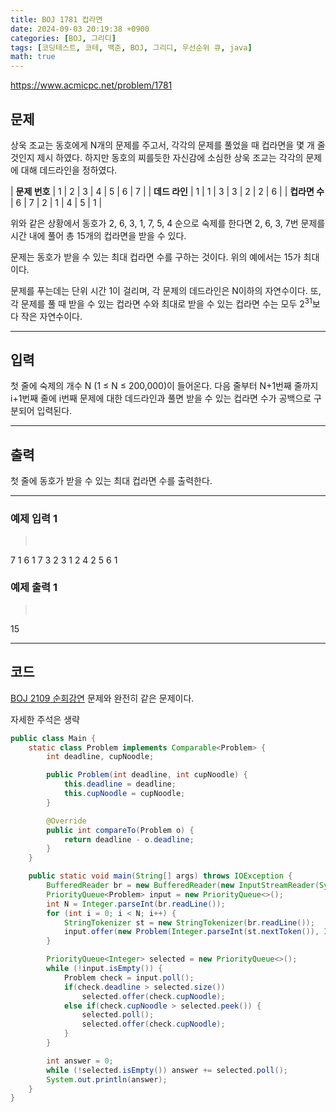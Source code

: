 ```yaml
---
title: BOJ 1781 컵라면
date: 2024-09-03 20:19:38 +0900
categories: [BOJ, 그리디]
tags: [코딩테스트, 코테, 백준, BOJ, 그리디, 우선순위 큐, java]
math: true
---
```


<https://www.acmicpc.net/problem/1781>

## 문제
상욱 조교는 동호에게 N개의 문제를 주고서, 각각의 문제를 풀었을 때 컵라면을 몇 개 줄 것인지 제시 하였다. 하지만 동호의 찌를듯한 자신감에 소심한 상욱 조교는 각각의 문제에 대해 데드라인을 정하였다.

| **문제 번호** | 1 | 2 | 3 | 4 | 5 | 6 | 7 |
| **데드 라인** | 1 | 1 | 3 | 3 | 2 | 2 | 6 |
| **컵라면 수** | 6 | 7 | 2 | 1 | 4 | 5 | 1 |

위와 같은 상황에서 동호가 2, 6, 3, 1, 7, 5, 4 순으로 숙제를 한다면 2, 6, 3, 7번 문제를 시간 내에 풀어 총 15개의 컵라면을 받을 수 있다.

문제는 동호가 받을 수 있는 최대 컵라면 수를 구하는 것이다. 위의 예에서는 15가 최대이다.

문제를 푸는데는 단위 시간 1이 걸리며, 각 문제의 데드라인은 N이하의 자연수이다. 또, 각 문제를 풀 때 받을 수 있는 컵라면 수와 최대로 받을 수 있는 컵라면 수는 모두 $2^{31}$보다 작은 자연수이다.

---
## 입력
첫 줄에 숙제의 개수 N (1 ≤ N ≤ 200,000)이 들어온다. 다음 줄부터 N+1번째 줄까지 i+1번째 줄에 i번째 문제에 대한 데드라인과 풀면 받을 수 있는 컵라면 수가 공백으로 구분되어 입력된다.

---
## 출력
첫 줄에 동호가 받을 수 있는 최대 컵라면 수를 출력한다.

---
### 예제 입력 1
> <pre>
7
1 6
1 7
3 2
3 1
2 4
2 5
6 1
> </pre>

### 예제 출력 1
> <pre>
15
> </pre>

---
## 코드

[BOJ 2109 순회강연](/posts/BOJ-2109) 문제와 완전히 같은 문제이다.

자세한 주석은 생략

```java
public class Main {
    static class Problem implements Comparable<Problem> {
        int deadline, cupNoodle;

        public Problem(int deadline, int cupNoodle) {
            this.deadline = deadline;
            this.cupNoodle = cupNoodle;
        }

        @Override
        public int compareTo(Problem o) {
            return deadline - o.deadline;
        }
    }

    public static void main(String[] args) throws IOException {
        BufferedReader br = new BufferedReader(new InputStreamReader(System.in));
        PriorityQueue<Problem> input = new PriorityQueue<>();
        int N = Integer.parseInt(br.readLine());
        for (int i = 0; i < N; i++) {
            StringTokenizer st = new StringTokenizer(br.readLine());
            input.offer(new Problem(Integer.parseInt(st.nextToken()), Integer.parseInt(st.nextToken())));
        }

        PriorityQueue<Integer> selected = new PriorityQueue<>();
        while (!input.isEmpty()) {
            Problem check = input.poll();
            if(check.deadline > selected.size())
                selected.offer(check.cupNoodle);
            else if(check.cupNoodle > selected.peek()) {
                selected.poll();
                selected.offer(check.cupNoodle);
            }
        }

        int answer = 0;
        while (!selected.isEmpty()) answer += selected.poll();
        System.out.println(answer);
    }
}
```
